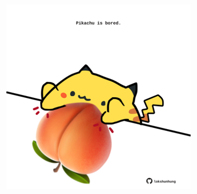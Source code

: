 <!-- built at 02/09/2023, 04:00:55 UTC -->
<p align="center">
  <img width="500" height="500" src="./ReadmeImage.svg">
</p>
